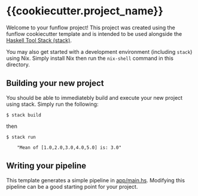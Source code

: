 # {{cookiecutter.project_name}}

Welcome to your funflow project! This project was created using the funflow cookiecutter template and is
intended to be used alongside the [Haskell Tool Stack (stack)](https://docs.haskellstack.org/en/stable/README/#how-to-install).

You may also get started with a development environment (including `stack`) using Nix. Simply install Nix then run the `nix-shell` command in this directory.

## Building your new project

You should be able to immediatebly build and execute your new project using stack. Simply run the following:

```console
$ stack build
```

then

```console
$ stack run

    "Mean of [1.0,2.0,3.0,4.0,5.0] is: 3.0"
```

## Writing your pipeline

This template generates a simple pipeline in [app/main.hs](app/main.hs). Modifying this pipeline can be a good starting point for your project.
